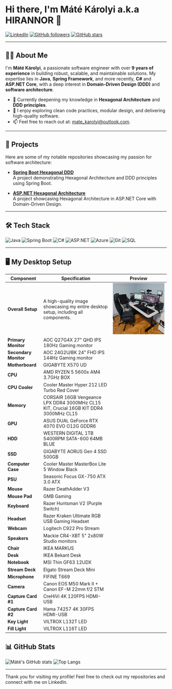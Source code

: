 # Hi there, I'm Máté Károlyi a.k.a HIRANNOR 👋

[![LinkedIn](https://img.shields.io/badge/-LinkedIn-blue?style=flat&logo=Linkedin&logoColor=white)](https://www.linkedin.com/in/matekarolyi/)
[![GitHub followers](https://img.shields.io/github/followers/hirannor?label=Follow&style=social)](https://github.com/hirannor)
[![GitHub stars](https://img.shields.io/github/stars/hirannor?style=social)](https://github.com/hirannor?tab=repositories)

---

## 👨‍💻 About Me

I'm **Máté Károlyi**, a passionate software engineer with over **9 years of experience** in building robust, scalable, and maintainable solutions. My expertise lies in **Java**, **Spring Framework**, and more recently, **C#** and **ASP.NET Core**, with a deep interest in **Domain-Driven Design (DDD)** and **software architecture**.

- 🌱 Currently deepening my knowledge in **Hexagonal Architecture** and **DDD principles**.
- 💼 I enjoy exploring clean code practices, modular design, and delivering high-quality software.
- 📫 Feel free to reach out at: [mate_karolyi@outlook.com](mailto:mate_karolyi@outlook.com).

---

## 🚀 Projects

Here are some of my notable repositories showcasing my passion for software architecture:

- **[Spring Boot Hexagonal DDD](https://github.com/hirannor/springboot-hexagonal-ddd)**  
  A project demonstrating Hexagonal Architecture and DDD principles using Spring Boot.
  
- **[ASP.NET Hexagonal Architecture](https://github.com/hirannor/hexagonal-architecture-asp-net-core)**  
  A project showcasing Hexagonal Architecture in ASP.NET Core with Domain-Driven Design.

---

## 🛠 Tech Stack

![Java](https://img.shields.io/badge/Java-ED8B00?style=flat&logo=java&logoColor=white)
![Spring Boot](https://img.shields.io/badge/Spring%20Boot-6DB33F?style=flat&logo=spring-boot&logoColor=white)
![C#](https://img.shields.io/badge/C%23-239120?style=flat&logo=c-sharp&logoColor=white)
![ASP.NET](https://img.shields.io/badge/ASP.NET-512BD4?style=flat&logo=.net&logoColor=white)
![Azure](https://img.shields.io/badge/Microsoft%20Azure-0089D6?style=flat&logo=microsoft-azure&logoColor=white)
![Git](https://img.shields.io/badge/Git-F05032?style=flat&logo=git&logoColor=white)
![SQL](https://img.shields.io/badge/SQL-003B57?style=flat&logo=microsoft-sql-server&logoColor=white)

---

## 🖥️ My Desktop Setup

| **Component**            | **Specification**                                                                       | **Preview**                                           |
|--------------------------|-----------------------------------------------------------------------------------------|-------------------------------------------------------|
| **Overall Setup**         | A high-quality image showcasing my entire desktop setup, including all components.      |  ![Setup](/images/pc.jpg)    |
| **Primary Monitor**       | AOC Q27G4X 27" QHD IPS 180Hz Gaming monitor                                              |                                                       |
| **Secondary Monitor**     | AOC 24G2U/BK 24" FHD IPS 144Hz Gaming monitor                                            |                                                       |
| **Motherboard**           | GIGABYTE X570 UD                                                                        |                                                       |
| **CPU**                   | AMD RYZEN 5 5600x AM4 3.7GHz BOX                                                       |                                                       |
| **CPU Cooler**            | Cooler Master Hyper 212 LED Turbo Red Cover                                            |                                                       |
| **Memory**                | CORSAIR 16GB Vengeance LPX DDR4 3000MHz CL15 KIT, Crucial 16GB KIT DDR4 3000MHz CL15      |                                                       |
| **GPU**                   | ASUS DUAL GeForce RTX 4070 EVO O12G GDDR6                                              |                                                       |
| **HDD**                   | WESTERN DIGITAL 1TB 5400RPM SATA-600 64MB BLUE                                          |                                                       |
| **SSD**                   | GIGABYTE AORUS Gen 4 SSD 500GB                                                         |                                                       |
| **Computer Case**         | Cooler Master MasterBox Lite 5 Window Black                                            |                                                       |
| **PSU**                   | Seasonic Focus GX-750 ATX 3.0 ATX                                                      |                                                       |
| **Mouse**                 | Razer DeathAdder V3                                                                     |                                                       |
| **Mouse Pad**             | GMB Gaming                                                                               |                                                       |
| **Keyboard**              | Razer Huntsman V2 (Purple Switch)                                                      |                                                       |
| **Headset**               | Razer Kraken Ultimate RGB USB Gaming Headset                                            |                                                       |
| **Webcam**                | Logitech C922 Pro Stream                                                                |                                                       |
| **Speakers**              | Mackie CR4-XBT 5" 2x80W Studio monitors                                                 |                                                       |
| **Chair**                 | IKEA MARKUS                                                                              |                                                       |
| **Desk**                  | IKEA Bekant Desk                                                                          |                                                       |
| **Notebook**              | MSI Thin GF63 12UDX                                                                     |                                                       |
| **Stream Deck**           | Elgato Stream Deck Mini                                                                 |                                                       |
| **Microphone**            | FIFINE T669                                                                               |                                                       |
| **Camera**                | Canon EOS M50 Mark II + Canon EF-M 22mm f/2 STM                                          |                                                       |
| **Capture Card #1**       | CreHiVi 4K 120FPS HDMI-USB                                                              |                                                       |
| **Capture Card #2**       | Hama 74257 4K 30FPS HDMI-USB                                                            |                                                       |
| **Key Light**             | VILTROX L132T LED                                                                        |                                                       |
| **Fill Light**            | VILTROX L116T LED                                                                        |                                                       |


## 📊 GitHub Stats

![Máté's GitHub stats](https://github-readme-stats.vercel.app/api?username=hirannor&show_icons=true&theme=radical)
![Top Langs](https://github-readme-stats.vercel.app/api/top-langs/?username=hirannor&layout=compact&theme=radical)

---

Thank you for visiting my profile! Feel free to check out my repositories and connect with me on LinkedIn.


